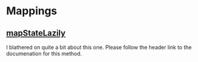 # Mappings

## [mapStateLazily](./map-state-lazily)

I blathered on quite a bit about this one. Please follow the header link to the documenation for this method.
